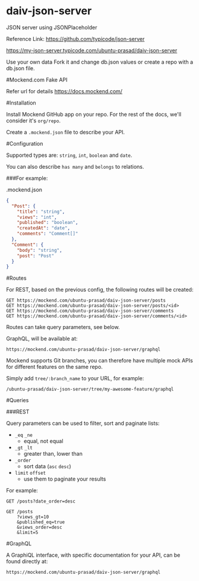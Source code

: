 # daiv-json-server
JSON server using JSONPlaceholder

Reference Link: https://github.com/typicode/json-server

https://my-json-server.typicode.com/ubuntu-prasad/daiv-json-server

Use your own data
Fork it and change db.json values or create a repo with a db.json file.

#Mockend.com Fake API

Refer url for details https://docs.mockend.com/

#Installation

Install Mockend GitHub app on your repo. For the rest of the docs, we'll consider it's `org/repo`.

Create a `.mockend.json` file to describe your API.

#Configuration

Supported types are: `string`, `int`, `boolean` and `date`.

You can also describe `has many` and `belongs` to relations.

###For example:

.mockend.json
```json
{
  "Post": {
    "title": "string",
    "views": "int",
    "published": "boolean",
    "createdAt": "date",
    "comments": "Comment[]"
  },
  "Comment": {
    "body": "string",
    "post": "Post"
  }
}
```

#Routes

For REST, based on the previous config, the following routes will be created:
```
GET https://mockend.com/ubuntu-prasad/daiv-json-server/posts
GET https://mockend.com/ubuntu-prasad/daiv-json-server/posts/<id>
GET https://mockend.com/ubuntu-prasad/daiv-json-server/comments
GET https://mockend.com/ubuntu-prasad/daiv-json-server/comments/<id>
```  
Routes can take query parameters, see below.

GraphQL, will be available at:
```
https://mockend.com/ubuntu-prasad/daiv-json-server/graphql
```
Mockend supports Git branches, you can therefore have multiple mock APIs for different features on the same repo.

Simply add `tree/:branch_name` to your URL, for example:
```
/ubuntu-prasad/daiv-json-server/tree/my-awesome-feature/graphql
```
#Queries

###REST

Query parameters can be used to filter, sort and paginate lists:

- `_eq` `_ne`
  - equal, not equal
- `_gt` `_lt`
  - greater than, lower than
- `_order`
  - sort data (`asc` `desc`)
- `limit` `offset`
  - use them to paginate your results

For example:
```
GET /posts?date_order=desc

GET /posts
    ?views_gt=10
    &published_eq=true
    &views_order=desc
    &limit=5
```

#GraphQL

A GraphiQL interface, with specific documentation for your API, can be found directly at:
```
https://mockend.com/ubuntu-prasad/daiv-json-server/graphql
```
